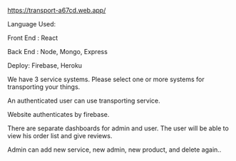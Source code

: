 https://transport-a67cd.web.app/

Language Used:

Front End : React

Back End : Node, Mongo, Express

Deploy: Firebase, Heroku

We have 3 service systems. Please select one or more systems for transporting your things.



An authenticated user can use transporting service.

Website authenticates by firebase.

There are separate dashboards for admin and user. The user will be able to view his order list and give reviews.

Admin can add new service, new admin, new product, and delete again..
